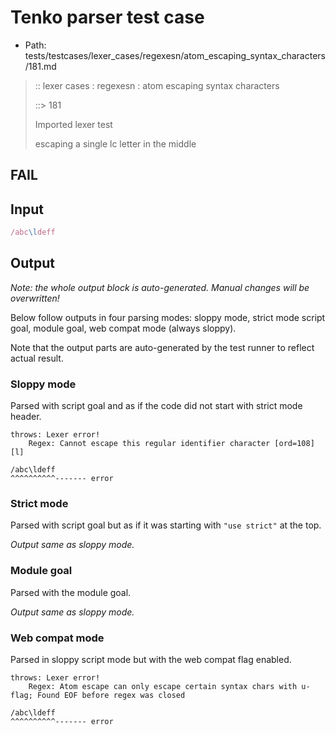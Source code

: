 # Tenko parser test case

- Path: tests/testcases/lexer_cases/regexesn/atom_escaping_syntax_characters/181.md

> :: lexer cases : regexesn : atom escaping syntax characters
>
> ::> 181
>
> Imported lexer test
>
> escaping a single lc letter in the middle

## FAIL

## Input

`````js
/abc\ldeff
`````

## Output

_Note: the whole output block is auto-generated. Manual changes will be overwritten!_

Below follow outputs in four parsing modes: sloppy mode, strict mode script goal, module goal, web compat mode (always sloppy).

Note that the output parts are auto-generated by the test runner to reflect actual result.

### Sloppy mode

Parsed with script goal and as if the code did not start with strict mode header.

`````
throws: Lexer error!
    Regex: Cannot escape this regular identifier character [ord=108][l]

/abc\ldeff
^^^^^^^^^^------- error
`````

### Strict mode

Parsed with script goal but as if it was starting with `"use strict"` at the top.

_Output same as sloppy mode._

### Module goal

Parsed with the module goal.

_Output same as sloppy mode._

### Web compat mode

Parsed in sloppy script mode but with the web compat flag enabled.

`````
throws: Lexer error!
    Regex: Atom escape can only escape certain syntax chars with u-flag; Found EOF before regex was closed

/abc\ldeff
^^^^^^^^^^------- error
`````

